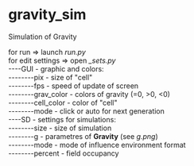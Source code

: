 # gravity_sim  
Simulation of Gravity  
  
for run => launch *run.py*  
for edit settings => open *_sets.py*  
----GUI - graphic and colors:  
--------pix - size of "cell"  
--------fps - speed of update of screen  
--------grav_color - colors of gravity (=0, >0, <0)  
--------cell_color - color of "cell"  
--------mode - click or auto for next generation  
----SD - settings for simulations:  
--------size - size of simulation  
--------g - parametres of **Gravity** (see *g.png*)  
--------mode - mode of influence environment format  
--------percent - field occupancy  
